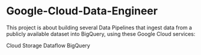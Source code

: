# Google-Cloud-Data-Engineer

This project is about building several Data Pipelines that ingest data from a publicly available dataset into BigQuery, using these Google Cloud services:

Cloud Storage Dataflow BigQuery
